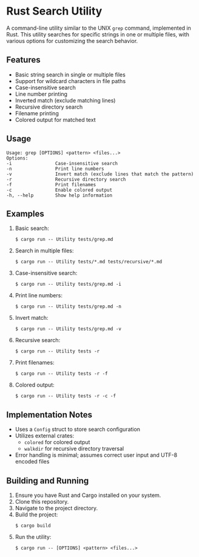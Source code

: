 # Rust Search Utility

A command-line utility similar to the UNIX `grep` command, implemented in Rust. This utility searches for specific strings in one or multiple files, with various options for customizing the search behavior.

## Features

- Basic string search in single or multiple files
- Support for wildcard characters in file paths
- Case-insensitive search
- Line number printing
- Inverted match (exclude matching lines)
- Recursive directory search
- Filename printing
- Colored output for matched text

## Usage

```
Usage: grep [OPTIONS] <pattern> <files...>
Options:
-i                Case-insensitive search
-n                Print line numbers
-v                Invert match (exclude lines that match the pattern)
-r                Recursive directory search
-f                Print filenames
-c                Enable colored output
-h, --help        Show help information
```

## Examples

1. Basic search:
   ```
   $ cargo run -- Utility tests/grep.md
   ```

2. Search in multiple files:
   ```
   $ cargo run -- Utility tests/*.md tests/recursive/*.md
   ```

3. Case-insensitive search:
   ```
   $ cargo run -- Utility tests/grep.md -i
   ```

4. Print line numbers:
   ```
   $ cargo run -- Utility tests/grep.md -n
   ```

5. Invert match:
   ```
   $ cargo run -- Utility tests/grep.md -v
   ```

6. Recursive search:
   ```
   $ cargo run -- Utility tests -r
   ```

7. Print filenames:
   ```
   $ cargo run -- Utility tests -r -f
   ```

8. Colored output:
   ```
   $ cargo run -- Utility tests -r -c -f
   ```

## Implementation Notes

- Uses a `Config` struct to store search configuration
- Utilizes external crates:
  - `colored` for colored output
  - `walkdir` for recursive directory traversal
- Error handling is minimal; assumes correct user input and UTF-8 encoded files

## Building and Running

1. Ensure you have Rust and Cargo installed on your system.
2. Clone this repository.
3. Navigate to the project directory.
4. Build the project:
   ```
   $ cargo build
   ```
5. Run the utility:
   ```
   $ cargo run -- [OPTIONS] <pattern> <files...>
   ```